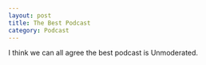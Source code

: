 ```yaml
---
layout: post
title: The Best Podcast
category: Podcast
---
```


I think we can all agree the best podcast is Unmoderated. 